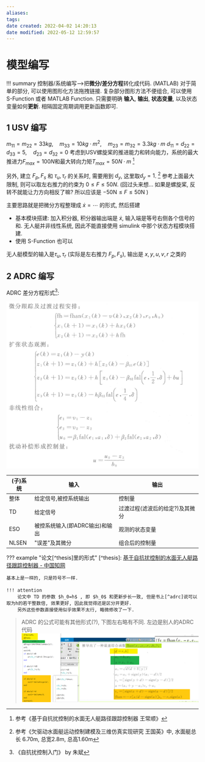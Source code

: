 ```yaml
---
aliases: 
tags: 
date created: 2022-04-02 14:20:13
date modified: 2022-05-12 12:59:57
---
```


# 模型编写

!!! summary
    控制器/系统编写-->把**微分/差分方程**转化成代码.
    (MATLAB) 对于简单的部分, 可以使用图形化方法拖拽链接.
    复杂部分图形方法不便组合, 可以使用 S-Function 或者 MATLAB Function.
    只需要明确 **输入**, **输出**, **状态变量**, 以及状态变量如何**更新**. 相隔固定周期调用更新函数即可.

## 1 USV 编写

$m_{11}=m_{22}=33kg,\quad m_{33}=10kg·m^2,\quad m_{23}=m_{32}=3.3kg·m$
$d_{11}=d_{22}=d_{33}=5,\quad d_{23}=d_{32}=0$
考虑到USV螺旋桨的推进能力和转向能力，系统的最大推进力$F_{max}=100N$和最大转向力矩$T_{max}=50N·m$ [^para1]
[^para1]: 参考《基于自抗扰控制的水面无人艇路径跟踪控制器 王常顺》

另外, 建立 $F_p,F_s$ 和 $\tau_u,\tau_r$ 的关系时, 需要用到 $d_y$, 这里取$d_y=1$. [^para2] 参考上面最大限制, 则可以取左右推力的约束为 $0\le F\le 50N$.
(回过头来想… 如果是螺旋桨, 反转不就能让力方向相反了嘛? 所以应该是 $-50\mathrm{N}\le F\le 50\mathrm{N}$ )
[^para2]:参考《欠驱动水面艇运动控制建模及三维仿真实现研究 王国英》中, 水面艇总长 6.70m, 总宽2.8m, 总高1.60m

主要思路就是把微分方程整理成 $\dot{x}=\cdots$ 的形式, 然后搭建

- 基本模块搭建: 加入积分器, 积分器输出端是 $\dot{x}$, 输入端是等号右侧各个信号的和. 无人艇并非线性系统, 因此不能直接使用 simulink 中那个状态方程模块搭建.
- 使用 S-Function 也可以

无人艇模型的输入是$\tau_u,\tau_r$ (实际是左右推力 $F_p,F_s$), 输出是 $x,y,u,v,r$ 之类的

## 2 ADRC 编写

ADRC 差分方程形式[^adrc]:
[^adrc]: 《自抗扰控制入门》 by 朱斌

![](assets/模型编写/2022-04-02-14-20-16.png)

| (子)系统 | 输入 | 输出 |
| --- | --- | --- |
| 整体 | 给定信号,被控系统输出 | 控制量 |
| TD | 给定信号 | 过渡过程(滤波后的给定?)及其微分 |
| ESO | 被控系统输入(即ADRC输出)和输出 | 观测的状态变量 |
| NLSEN | "误差"及其微分 | 组合后的控制量 |

??? example "论文[^thesis]里的形式"
    [^thesis]: [基于自抗扰控制的水面无人艇路径跟踪控制器 - 中国知网](https://kns.cnki.net/KCMS/detail/detail.aspx?dbcode=CJFD&dbname=CJFDLAST2016&filename=SDGY201604009&v=)

    基本上是一样的, 只是符号不一样.

    !!! attention
        论文中 TD 的参数 $h_0=h$ , 即 $h_0$ 和更新步长一致, 但是书上[^adrc]说可以取为h的若干整数倍, 效果更好, 因此我觉得还是区分开更好.
        另外这些参数直接使用似乎效果不太行, 略微修改了一下.

> ADRC 的公式可能有其他形式(?), 下图左右略有不同.
> 左边是别人的ADRC代码
> ![](assets/模型编写/2022-04-03-11-34-49.png)
